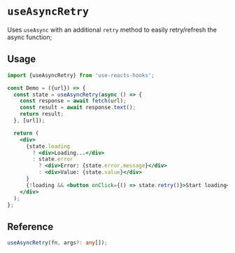 # `useAsyncRetry`

Uses `useAsync` with an additional `retry` method to easily retry/refresh the async function;

## Usage

```jsx
import {useAsyncRetry} from 'use-reacts-hooks';

const Demo = ({url}) => {
  const state = useAsyncRetry(async () => {
    const response = await fetch(url);
    const result = await response.text();
    return result;
  }, [url]);

  return (
    <div>
      {state.loading
        ? <div>Loading...</div>
        : state.error
          ? <div>Error: {state.error.message}</div>
          : <div>Value: {state.value}</div>
      }
      {!loading && <button onClick={() => state.retry()}>Start loading</button>}
    </div>
  );
};
```

## Reference

```ts
useAsyncRetry(fn, args?: any[]);
```

